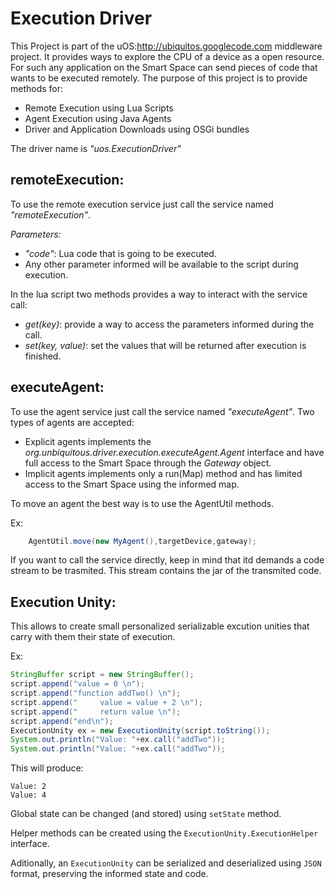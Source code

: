 Execution Driver
================

This Project is part of the uOS:http://ubiquitos.googlecode.com middleware project.
It provides ways to explore the CPU of a device as a open resource.
For such any application on the Smart Space can send pieces of code that
wants to be executed remotely.
The purpose of this project is to provide methods for:

* Remote Execution using Lua Scripts
* Agent Execution using Java Agents
* Driver and Application Downloads using OSGi bundles

The driver name is *"uos.ExecutionDriver"*

remoteExecution:
----------------
	
To use the remote execution service just call the service named *"remoteExecution"*.

*Parameters:*

* *"code"*: Lua code that is going to be executed.
 * Any other parameter informed will be available to the script during execution.

In the lua script two methods provides a way to interact with the service call:

* *get(_key_)*: provide a way to access the parameters informed during the call.
* *set(_key, value_)*: set the values that will be returned after execution is finished.
	
executeAgent:
-----------------

To use the agent service just call the service named *"executeAgent"*.
Two types of agents are accepted:

* Explicit agents implements the *org.unbiquitous.driver.execution.executeAgent.Agent* interface and have full access to the Smart Space through the *Gateway* object.
* Implicit agents implements only a run(Map) method and has limited access to the Smart Space using the informed map.

To move an agent the best way is to use the AgentUtil methods.

Ex:
```Java
	AgentUtil.move(new MyAgent(),targetDevice,gateway);
```


	
If you want to call the service directly, keep in mind that itd demands a code stream to be trasmited. This stream contains the jar of the transmited code.

Execution Unity:
-----------------

This allows to create small personalized serializable excution unities that carry with them their state of execution.

Ex:

```Java
StringBuffer script = new StringBuffer();
script.append("value = 0 \n");
script.append("function addTwo() \n");
script.append("		value = value + 2 \n");
script.append("		return value \n");
script.append("end\n");
ExecutionUnity ex = new ExecutionUnity(script.toString());
System.out.println("Value: "+ex.call("addTwo"));
System.out.println("Value: "+ex.call("addTwo"));
```
This will produce:

```logtalk
Value: 2
Value: 4
```

Global state can be changed (and stored) using `setState` method.

Helper methods can be created using the `ExecutionUnity.ExecutionHelper` interface.


Aditionally, an `ExecutionUnity` can be serialized and deserialized using `JSON` format, preserving the informed state and code.
